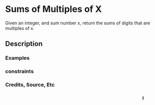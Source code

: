 # Sums of Multiples of X
Given an integer, and sum number x, return the sums of digits that are multiples of x.

## Description

### Examples

### constraints

### Credits, Source, Etc

<p style="width: 75%; margin: 1rem auto 1rem; font-weight: bold; "><marquee >Made with <span style="font-size: 24px;">🫶🏿</span> in NYC by [@iamserda](https://www.twitter.com/iamserda)</marque></p>
